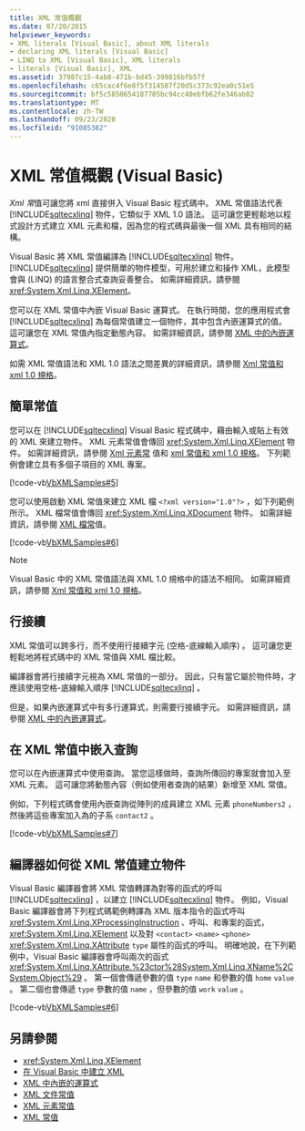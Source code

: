 ```yaml
---
title: XML 常值概觀
ms.date: 07/20/2015
helpviewer_keywords:
- XML literals [Visual Basic], about XML literals
- declaring XML literals [Visual Basic]
- LINQ to XML [Visual Basic], XML literals
- literals [Visual Basic], XML
ms.assetid: 37987c15-4ab8-471b-bd45-399816bfb57f
ms.openlocfilehash: c65cac4f6e8f5f314587f20d5c373c92ea0c51e5
ms.sourcegitcommit: bf5c5850654187705bc94cc40ebfb62fe346ab02
ms.translationtype: MT
ms.contentlocale: zh-TW
ms.lasthandoff: 09/23/2020
ms.locfileid: "91085382"
---
```

# <a name="xml-literals-overview-visual-basic"></a>XML 常值概觀 (Visual Basic)

*Xml 常*值可讓您將 xml 直接併入 Visual Basic 程式碼中。 XML 常值語法代表 [!INCLUDE[sqltecxlinq](~/includes/sqltecxlinq-md.md)] 物件，它類似于 XML 1.0 語法。 這可讓您更輕鬆地以程式設計方式建立 XML 元素和檔，因為您的程式碼與最後一個 XML 具有相同的結構。  
  
 Visual Basic 將 XML 常值編譯為 [!INCLUDE[sqltecxlinq](~/includes/sqltecxlinq-md.md)] 物件。 [!INCLUDE[sqltecxlinq](~/includes/sqltecxlinq-md.md)] 提供簡單的物件模型，可用於建立和操作 XML，此模型會與 (LINQ) 的語言整合式查詢妥善整合。 如需詳細資訊，請參閱<xref:System.Xml.Linq.XElement>。  
  
 您可以在 XML 常值中內嵌 Visual Basic 運算式。 在執行時間，您的應用程式會 [!INCLUDE[sqltecxlinq](~/includes/sqltecxlinq-md.md)] 為每個常值建立一個物件，其中包含內嵌運算式的值。 這可讓您在 XML 常值內指定動態內容。 如需詳細資訊，請參閱 [XML 中的內嵌運算式](embedded-expressions-in-xml.md)。  
  
 如需 XML 常值語法和 XML 1.0 語法之間差異的詳細資訊，請參閱 [Xml 常值和 xml 1.0 規格](xml-literals-and-the-xml-1-0-specification.md)。  
  
## <a name="simple-literals"></a>簡單常值  

 您可以在 [!INCLUDE[sqltecxlinq](~/includes/sqltecxlinq-md.md)] Visual Basic 程式碼中，藉由輸入或貼上有效的 XML 來建立物件。 XML 元素常值會傳回 <xref:System.Xml.Linq.XElement> 物件。 如需詳細資訊，請參閱 [Xml 元素常](../../../language-reference/xml-literals/xml-element-literal.md) 值和 [xml 常值和 xml 1.0 規格](xml-literals-and-the-xml-1-0-specification.md)。 下列範例會建立具有多個子項目的 XML 專案。  
  
 [!code-vb[VbXMLSamples#5](~/samples/snippets/visualbasic/VS_Snippets_VBCSharp/VbXMLSamples/VB/XMLSamples2.vb#5)]  
  
 您可以使用啟動 XML 常值來建立 XML 檔 `<?xml version="1.0"?>` ，如下列範例所示。 XML 檔常值會傳回 <xref:System.Xml.Linq.XDocument> 物件。 如需詳細資訊，請參閱 [XML 檔常](../../../language-reference/xml-literals/xml-document-literal.md)值。  
  
 [!code-vb[VbXMLSamples#6](~/samples/snippets/visualbasic/VS_Snippets_VBCSharp/VbXMLSamples/VB/XMLSamples2.vb#6)]  
  
> [!NOTE]
> Visual Basic 中的 XML 常值語法與 XML 1.0 規格中的語法不相同。 如需詳細資訊，請參閱 [Xml 常值和 xml 1.0 規格](xml-literals-and-the-xml-1-0-specification.md)。  
  
## <a name="line-continuation"></a>行接續  

 XML 常值可以跨多行，而不使用行接續字元 (空格-底線輸入順序) 。 這可讓您更輕鬆地將程式碼中的 XML 常值與 XML 檔比較。  
  
 編譯器會將行接續字元視為 XML 常值的一部分。 因此，只有當它屬於物件時，才應該使用空格-底線輸入順序 [!INCLUDE[sqltecxlinq](~/includes/sqltecxlinq-md.md)] 。  
  
 但是，如果內嵌運算式中有多行運算式，則需要行接續字元。 如需詳細資訊，請參閱 [XML 中的內嵌運算式](embedded-expressions-in-xml.md)。  
  
## <a name="embedding-queries-in-xml-literals"></a>在 XML 常值中嵌入查詢  

 您可以在內嵌運算式中使用查詢。 當您這樣做時，查詢所傳回的專案就會加入至 XML 元素。 這可讓您將動態內容（例如使用者查詢的結果）新增至 XML 常值。  
  
 例如，下列程式碼會使用內嵌查詢從陣列的成員建立 XML 元素 `phoneNumbers2` ，然後將這些專案加入為的子系 `contact2` 。  
  
 [!code-vb[VbXMLSamples#7](~/samples/snippets/visualbasic/VS_Snippets_VBCSharp/VbXMLSamples/VB/XMLSamples2.vb#7)]  
  
## <a name="how-the-compiler-creates-objects-from-xml-literals"></a>編譯器如何從 XML 常值建立物件  

 Visual Basic 編譯器會將 XML 常值轉譯為對等的函式的呼叫 [!INCLUDE[sqltecxlinq](~/includes/sqltecxlinq-md.md)] ，以建立 [!INCLUDE[sqltecxlinq](~/includes/sqltecxlinq-md.md)] 物件。 例如，Visual Basic 編譯器會將下列程式碼範例轉譯為 XML 版本指令的函式呼叫 <xref:System.Xml.Linq.XProcessingInstruction> 、呼叫、和專案的函式， <xref:System.Xml.Linq.XElement> 以及對 `<contact>` `<name>` `<phone>` <xref:System.Xml.Linq.XAttribute> `type` 屬性的函式的呼叫。 明確地說，在下列範例中，Visual Basic 編譯器會呼叫兩次的函式 <xref:System.Xml.Linq.XAttribute.%23ctor%28System.Xml.Linq.XName%2CSystem.Object%29> 。 第一個會傳遞參數的值 `type` `name` 和參數的值 `home` `value` 。 第二個也會傳遞 `type` 參數的值 `name` ，但參數的值 `work` `value` 。  
  
 [!code-vb[VbXMLSamples#6](~/samples/snippets/visualbasic/VS_Snippets_VBCSharp/VbXMLSamples/VB/XMLSamples2.vb#6)]  
  
## <a name="see-also"></a>另請參閱

- <xref:System.Xml.Linq.XElement>
- [在 Visual Basic 中建立 XML](creating-xml.md)
- [XML 中內嵌的運算式](embedded-expressions-in-xml.md)
- [XML 文件常值](../../../language-reference/xml-literals/xml-document-literal.md)
- [XML 元素常值](../../../language-reference/xml-literals/xml-element-literal.md)
- [XML 常值](../../../language-reference/xml-literals/index.md)
